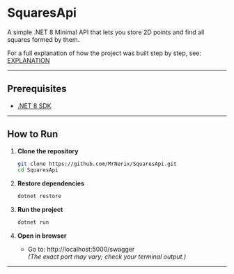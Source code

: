 # SquaresApi

A simple .NET 8 Minimal API that lets you store 2D points and find all squares formed by them.

For a full explanation of how the project was built step by step, see:  
[EXPLANATION](/Notes/Explanation.md)

---

## Prerequisites
- [.NET 8 SDK](https://dotnet.microsoft.com/en-us/download/dotnet/8.0)

---

## How to Run

1. **Clone the repository**
   ```bash
   git clone https://github.com/MrNerix/SquaresApi.git
   cd SquaresApi
   ```

2. **Restore dependencies**
   ```bash
   dotnet restore
   ```

3. **Run the project**
   ```bash
   dotnet run
   ```

4. **Open in browser**
   - Go to: http://localhost:5000/swagger  
     *(The exact port may vary; check your terminal output.)*

---


